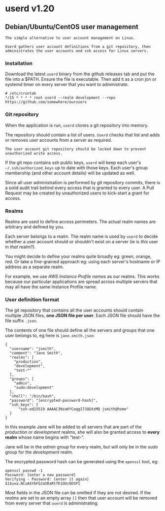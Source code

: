 userd v1.20
===========


Debian/Ubuntu/CentOS user management
------------------------------------

    The simple alternative to user account management on Linux.

    Userd gathers user account definitions from a git repository, then
    administrates the user accounts and ssh access for Linux servers.


### Installation

Download the latest `userd` binary from the github releases tab and put the
file into a $PATH. Ensure the file is executable. Then add it as a cron
jon or systemd timer on every server that you want to administrate.

    # /etc/crontab
    */15 * * * * root userd --realm development --repo https://github.com/somewhere/ourusers


### Git repository

When the application is run, `userd` clones a git repository into memory.

The repository should contain a list of users. `Userd` checks that list and
adds or removes user accounts from a server as required.

    The user account git repository should be locked down to prevent unauthorized write access.

If the git repo contains ssh public keys, `userd` will keep each user's
`~/.ssh/authorized_keys` up to date with those keys. Each user's group membership
(and other account details) will be updated as well.

Since all user administration is performed by git repository commits, there is
a solid audit trail behind every access that is granted to every user. A Pull
Request may be created by unauthorized users to kick-start a grant for access.


### Realms

Realms are used to define access perimeters. The actual realm names are
arbitrary and defined by you.

Each server belongs to a realm. The realm name is used by `userd` to decide
whether a user account should or shouldn't exist on a server (ie is _this_ user
in _that_ realm?).

You might decide to define your realms quite broadly eg: green, orange, red.
Or take a fine-grained approach eg: using each server's hostname or IP address
as a separate realm.

For example, we use *AWS Instance Profile names* as our realms. This works
because our particular applications are spread across multiple servers that may
all have the same Instance Profile name.


### User definition format

The git repository that contains all the user accounts should contain multiple
JSON files, **one JSON file per user**. Each JSON file should have the file suffix
`.json`.

The contents of one file should define all the servers and groups that one user
belongs to, eg here is `jane.smith.json`:

    {
      "username": "jsmith",
      "comment": "Jane Smith",
      "realms": [
        "production",
        "development",
        "test-*"
      ],
      "groups": [
        "admin",
        "sudo:development"
      ],
      "shell": "/bin/bash",
      "password": "[encrypted-password-hash]",
      "ssh_keys": [
          "ssh-ed25519 AAAAC3NzaKYCoqgI7JQGXzMQ jsmith@home"
      ]
    }

In this example Jane will be added to all servers that are part of the
*production* or *development* realms, she will also be granted access to
**every realm** whose name begins with "test-".

Jane will be in the *admin* group for every realm, but will only be in
the *sudo* group for the *development* realm.

The encrypted password hash can be generated using the `openssl` tool, eg:

    openssl passwd -1
    Password: [enter a new password]
    Verifying - Password: [enter it again]
    $1$uxa.NCuA$Y6FQJaSRaRtfK1OUcOD5P1

Most fields in the JSON file can be omitted if they are not desired. If the
*realms* are set to an empty array `[]` then that user account will be removed
from every server that `userd` is administrating.
